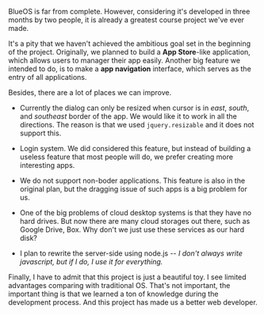 BlueOS is far from complete. However, considering it's developed in three months by two people, it is already a greatest course project we've ever made.

It's a pity that we haven't achieved the ambitious goal set in the beginning of the project. Originally, we planned to build a **App Store**-like application, which allows users to manager their app easily. Another big feature we intended to do, is to make a **app navigation** interface, which serves as the entry of all applications.

Besides, there are a lot of places we can improve.

- Currently the dialog can only be resized when cursor is in *east*, *south*, and *southeast* border of the app. We would like it to work in all the directions. The reason is that we used `jquery.resizable` and it does not support this. 

- Login system. We did considered this feature, but instead of building a useless feature that most people will do, we prefer creating more interesting apps.

- We do not support non-boder applications. This feature is also in the original plan, but the dragging issue of such apps is a big problem for us.

- One of the big problems of cloud desktop systems is that they have no hard drives. But now there are many cloud storages out there, such as Google Drive, Box. Why don't we just use these services as our hard disk?

- I plan to rewrite the server-side using node.js -- *I don't always write javascript, but if I do, I use it for everything.*

Finally, I have to admit that this project is just a beautiful toy. I see limited advantages comparing with traditional OS. That's not important, the important thing is that we learned a ton of knowledge during the development process. And this project has made us a better web developer.

